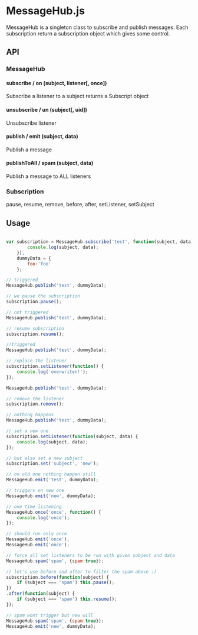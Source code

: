 # MessageHub.js

MessageHub is a singleton class to subscribe and publish messages.
Each subscription return a subscription object which gives some control.

## API

### MessageHub

#### subscribe / on (subject, listener[, once])
Subscribe a listener to a subject
returns a Subscript object

#### unsubscribe / un (subject[, uid])
Unsubscribe listener

#### publish / emit (subject, data)
Publish a message

#### publishToAll / spam (subject, data)
Publish a message to ALL listeners

### Subscription

pause, resume, remove, before, after, setListener, setSubject

## Usage

```javascript

var subscription = MessageHub.subscribe('test', function(subject, data) {
		console.log(subject, data);
	}),
	dummyData = {
		foo:'foo'
	};

// triggered
MessageHub.publish('test', dummyData);

// we pause the subscription
subscription.pause();

// not triggered
MessageHub.publish('test', dummyData);

// resume subscription
subscription.resume();

//triggered
MessageHub.publish('test', dummyData);

// replace the listener
subscription.setListener(function() {
	console.log('overwriten!');
});

MessageHub.publish('test', dummyData);

// remove the listener
subscription.remove();

// nothing happens
MessageHub.publish('test', dummyData);

// set a new one
subscription.setListener(function(subject, data) {
	console.log(subject, data);
});

// but also set a new subject
subscription.set('subject', 'new');

// on old one nothing happen still
MessageHub.emit('test', dummyData);

// triggers on new one
MessageHub.emit('new', dummyData);

// one time listening
MessageHub.once('once', function() {
	console.log('once');
});

// should run only once
MessageHub.emit('once');
MessageHub.emit('once');

// force all set listeners to be run with given subject and data
MessageHub.spam('spam', {spam:true});

// let's use before and after to filter the spam above :)
subscription.before(function(subject) {
	if (subject === 'spam') this.pause();
})
.after(function(subject) {
	if (subject === 'spam') this.resume();
});

// spam wont trigger but new will
MessageHub.spam('spam', {spam:true});
MessageHub.emit('new', dummyData);

```